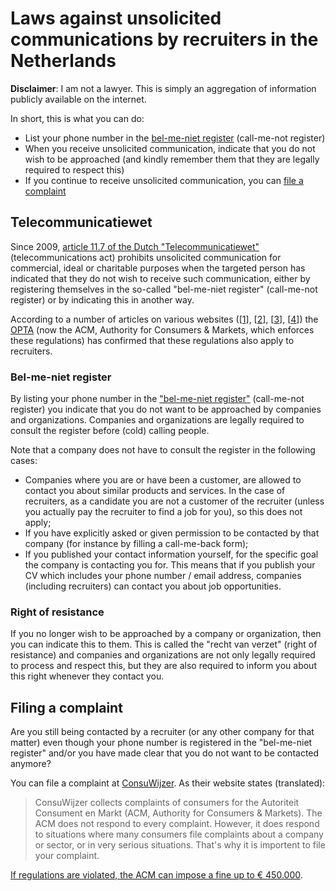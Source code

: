 # Laws against unsolicited communications by recruiters in the Netherlands

**Disclaimer**: I am not a lawyer. This is simply an aggregation of information publicly available on the internet.

In short, this is what you can do:

 - List your phone number in the [bel-me-niet register](#bel-me-niet-register) (call-me-not register)
 - When you receive unsolicited communication, indicate that you do not wish to be approached (and kindly remember them
 that they are legally required to respect this)
 - If you continue to receive unsolicited communication, you can [file a complaint](#filing-a-complaint)

## Telecommunicatiewet

Since 2009, [article 11.7 of the Dutch "Telecommunicatiewet"][Art. 11.7 Telecommunicatiewet] (telecommunications act)
prohibits unsolicited communication for commercial, ideal or charitable purposes when the targeted person has indicated
that they do not wish to receive such communication, either by registering themselves in the so-called "bel-me-niet
register" (call-me-not register) or by indicating this in another way.

According to a number of articles on various websites ([[1]], [[2]], [[3]], [[4]]) the [OPTA] (now the ACM, Authority for
Consumers & Markets, which enforces these regulations) has confirmed that these regulations also apply to
recruiters.

### Bel-me-niet register

By listing your phone number in the ["bel-me-niet register"][Bel-me-niet] (call-me-not register) you indicate that you
do not want to be approached by companies and organizations. Companies and organizations are legally required to consult
the register before (cold) calling people.

Note that a company does not have to consult the register in the following cases:
 - Companies where you are or have been a customer, are allowed to contact you about similar products and services. In
  the case of recruiters, as a candidate you are not a customer of the recruiter (unless you actually pay the recruiter
  to find a job for you), so this does not apply;
 - If you have explicitly asked or given permission to be contacted by that company (for instance by filling a
 call-me-back form);
 - If you published your contact information yourself, for the specific goal the company is contacting you for. This
 means that if you publish your CV which includes your phone number / email address, companies (including recruiters)
 can contact you about job opportunities.

### Right of resistance

If you no longer wish to be approached by a company or organization, then you can indicate this to them. This is called
the "recht van verzet" (right of resistance) and companies and organizations are not only legally required to process
and respect this, but they are also required to inform you about this right whenever they contact you.

## Filing a complaint

Are you still being contacted by a recruiter (or any other company for that matter) even though your phone number is
registered in the "bel-me-niet register" and/or you have made clear that you do not want to be contacted anymore?

You can file a complaint at [ConsuWijzer]. As their website states (translated):

> ConsuWijzer collects complaints of consumers for the Autoriteit Consument en Markt (ACM, Authority for Consumers &
Markets). The ACM does not respond to every complaint. However, it does respond to situations where many consumers
file complaints about a company or sector, or in very serious situations. That's why it is importent to file your
complaint.

[If regulations are violated, the ACM can impose a fine up to € 450.000][Rijksoverheid].

[Art. 11.7 Telecommunicatiewet]: http://wetten.overheid.nl/BWBR0009950/2017-03-10#Hoofdstuk11_Paragraaf11.1_Artikel11.7
[Bel-me-niet]: https://www.bel-me-niet.nl/README.md
[1]: http://www.recruitingroundtable.nl/2009/09/15/opta-regels-voor-telemarketing-gelden-ook-voor-recruiters-maar%e2%80%a6/README.md
[2]: http://www.recruitingroundtable.nl/2009/09/16/toelichting-opta-regels-telemarketing-recruiters/README.md
[3]: http://www.flexnieuws.nl/2009/11/04/werving-kandidaten-bel-me-niet-register-mag-niet/README.md
[4]: http://www.managersonline.nl/nieuws/8811/bedrijf-riskeert-boete-bij-benaderen-sollicitant.html
[OPTA]: https://en.wikipedia.org/wiki/Onafhankelijke_Post_en_Telecommunicatie_Autoriteit
[ConsuWijzer]: https://www.consuwijzer.nl/klacht-indienen-bij-consuwijzer
[Rijksoverheid]: https://www.rijksoverheid.nl/onderwerpen/telecommunicatie/vraag-en-antwoord/hoe-kan-ik-mijn-telefoonnummer-laten-blokkeren-voor-telefonische-verkoop
